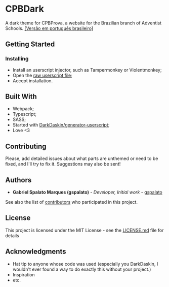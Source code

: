 # CPBDark

A dark theme for CPBProva, a website for the Brazilian branch of Adventist Schools.
[\[Versão em português brasileiro\]](README_pt-br.md)

## Getting Started

### Installing

- Install an userscript injector, such as Tampermonkey or Violentmonkey;
- Open the [raw userscript file](dist/cpbdark.user.js);
- Accept installation.

## Built With

* Webpack;
* Typescript;
* SASS;
* Started with [DarkDaskin/generator-userscript](https://github.com/darkdaskin/generator-userscript);
* Love <3

## Contributing

Please, add detailed issues about what parts are unthemed or need to be fixed, and I'll try to fix it.
Suggestions may also be sent!

## Authors

* **Gabriel Spalato Marques (gspalato)** - *Developer, Initial work* - [gspalato](https://github.com/gspalato)

See also the list of [contributors](CONTRIBUTORS.md) who participated in this project.

## License

This project is licensed under the MIT License - see the [LICENSE.md](LICENSE.md) file for details

## Acknowledgments

* Hat tip to anyone whose code was used (especially you DarkDaskin, I wouldn't ever found a way to do exactly this without your project.)
* Inspiration
* etc.
